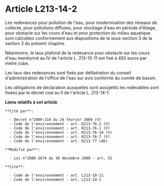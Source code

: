 # Article L213-14-2

Les redevances pour pollution de l'eau, pour modernisation des réseaux de collecte, pour pollutions diffuses, pour stockage
d'eau en période d'étiage, pour obstacle sur les cours d'eau et pour protection du milieu aquatique sont calculées
conformément aux dispositions de la sous-section 3 de la section 3 du présent chapitre. 

Néanmoins, le taux plafond de la redevance pour obstacle sur les cours d'eau mentionné au IV de l'article L. 213-10-11 est
fixé à 450 euros par mètre cube. 

Les taux des redevances sont fixés par délibération du conseil d'administration de l'office de l'eau sur avis conforme du
comité de bassin. 

Les obligations de déclaration auxquelles sont assujettis les redevables sont fixées par le décret visé au II de l'article L.
213-14-1.

**Liens relatifs à cet article**

	**Cité par**:

	  - Décret n°2009-219 du 24 février 2009 (V)
	  - Code de l'environnement - art. D213-76-2 (V)
	  - Code de l'environnement - art. R213-76-1 (V)
	  - Code de l'environnement - art. R213-76-10 (V)
	  - Code de l'environnement - art. R213-76-7 (V)
	  - Code de l'environnement - art. R213-77 (Ab)

	**Modifié par**:

	  - Loi n°2009-1674 du 30 décembre 2009 - art. 55

	**Cite**:

	  - Code de l'environnement - art. L213-10-11
	  - Code de l'environnement - art. L213-14-1
